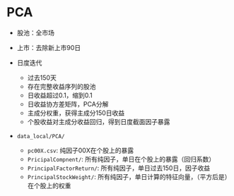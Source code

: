 # PCA

- 股池：全市场

- 上市：去除新上市90日

- 日度迭代

    - 过去150天
    - 存在完整收益序列的股池
    - 日收益超过0.1，缩到0.1
    - 日收益协方差矩阵，PCA分解
    - 主成分权重，获得主成分150日收益
    - 个股收益对主成分收益回归，得到日度截面因子暴露

- `data_local/PCA/`

    - `pc00X.csv`: 纯因子00X在个股上的暴露
    - `PricipalCompnent/`: 所有纯因子，单日在个股上的暴露（回归系数）
    - `PrincipalFactorReturn/`: 所有纯因子，单日过去150日，因子收益
    - `PrincipalStockWeight/`: 所有纯因子，单日计算的特征向量，（平方后是）在个股上的权重

    